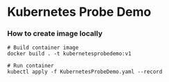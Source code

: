 # Kubernetes Probe Demo

### How to create image locally

```batch
# Build container image
docker build . -t kubernetesprobedemo:v1

# Run container
kubectl apply -f KubernetesProbeDemo.yaml --record
``` 
